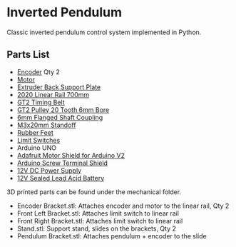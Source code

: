 # Inverted Pendulum 

Classic inverted pendulum control system implemented in Python.

## Parts List

- [Encoder](https://www.amazon.com/gp/product/B00UTIFCVA) Qty 2
- [Motor](https://www.amazon.com/uxcell-550RPM-Electric-Reduction-Centric/dp/B01KTZXZDE)
- [Extruder Back Support Plate](https://www.amazon.com/Creality-Original-Extruder-Support-3D/dp/B07KXQPB29)
- [2020 Linear Rail 700mm](https://www.amazon.com/Iverntech-European-Standard-Anodized-Extrusion/dp/B07GRL7FHJ/)
- [GT2 Timing Belt](https://www.amazon.com/Mercurry-Meters-timing-Rostock-GT2-6mm/dp/B071K8HYB4)
- [GT2 Pulley 20 Tooth 6mm Bore](https://www.amazon.com/gp/product/B07CXR7SFL)
- [6mm Flanged Shaft Coupling](https://www.amazon.com/HJ-Garden-Coupling-Hardness-Connection/dp/B07JCQ32T6)
- [M3x20mm Standoff](https://www.amazon.com/HobbyPark-Aluminum-M3x20mm-Standoff-Female-Female/dp/B071X49WPX)
- [Rubber Feet](https://www.amazon.com/gp/product/B073WMSQ21)
- [Limit Switches](https://www.amazon.com/gp/product/B076GM7JQP/)
- Arduino UNO
- [Adafruit Motor Shield for Arduino V2](https://www.adafruit.com/product/1438)
- [Arduino Screw Terminal Shield](https://www.amazon.com/gp/product/B07HF2DD7T)
- [12V DC Power Supply](https://www.amazon.com/gp/product/B073QTNF9F)
- [12V Sealed Lead Acid Battery](https://www.amazon.com/gp/product/B00A82A4N8/)

3D printed parts can be found under the mechanical folder.

- Encoder Bracket.stl: Attaches encoder and motor to the linear rail, Qty 2
- Front Left Bracket.stl: Attaches limit switch to linear rail
- Front Right Bracket.stl: Attaches limit switch to linear rail
- Stand.stl: Support stand, slides on the brackets, Qty 2
- Pendulum Bracket.stl: Attaches pendulum + encoder to the slide
